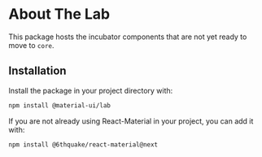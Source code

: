 # About The Lab

This package hosts the incubator components that are not yet ready to move to `core`.

## Installation

Install the package in your project directory with:

```sh
npm install @material-ui/lab
```

If you are not already using React-Material in your project, you can add it with:

```sh
npm install @6thquake/react-material@next
```

